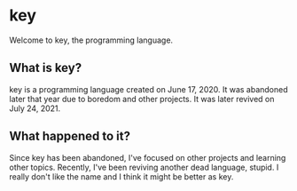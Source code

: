 # key
Welcome to key, the programming language.

## What is key?
key is a programming language created on June 17, 2020. It was abandoned later that year due to boredom and other projects.
It was later revived on July 24, 2021.

## What happened to it?
Since key has been abandoned, I've focused on other projects and learning other topics.
Recently, I've been reviving another dead language, stupid. I really don't like the name and I think it might be better as key.
